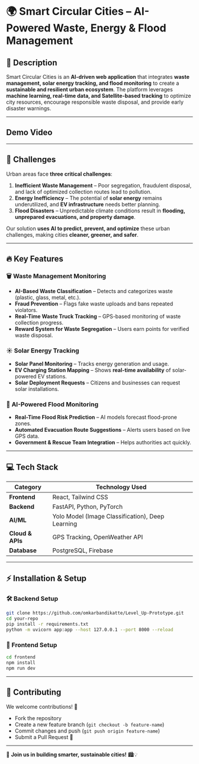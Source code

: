 # 🌍 Smart Circular Cities – AI-Powered Waste, Energy & Flood Management  

## 📌 Description  
Smart Circular Cities is an **AI-driven web application** that integrates **waste management, solar energy tracking, and flood monitoring** to create a **sustainable and resilient urban ecosystem**. The platform leverages **machine learning, real-time data, and Satellite-based tracking** to optimize city resources, encourage responsible waste disposal, and provide early disaster warnings.  

---
## Demo Video

---
## 🚨 Challenges  
Urban areas face **three critical challenges**:  

1. **Inefficient Waste Management** – Poor segregation, fraudulent disposal, and lack of optimized collection routes lead to pollution.  
2. **Energy Inefficiency** – The potential of **solar energy** remains underutilized, and **EV infrastructure** needs better planning.  
3. **Flood Disasters** – Unpredictable climate conditions result in **flooding, unprepared evacuations, and property damage**.  

Our solution **uses AI to predict, prevent, and optimize** these urban challenges, making cities **cleaner, greener, and safer**.  

---

## 🔥 Key Features  

### 🗑 **Waste Management Monitoring**  
- **AI-Based Waste Classification** – Detects and categorizes waste (plastic, glass, metal, etc.).  
- **Fraud Prevention** – Flags fake waste uploads and bans repeated violators.  
- **Real-Time Waste Truck Tracking** – GPS-based monitoring of waste collection progress.  
- **Reward System for Waste Segregation** – Users earn points for verified waste disposal.  

### ☀ **Solar Energy Tracking**  
- **Solar Panel Monitoring** – Tracks energy generation and usage.  
- **EV Charging Station Mapping** – Shows **real-time availability** of solar-powered EV stations.  
- **Solar Deployment Requests** – Citizens and businesses can request solar installations.  

### 🌊 **AI-Powered Flood Monitoring**  
- **Real-Time Flood Risk Prediction** – AI models forecast flood-prone zones.  
- **Automated Evacuation Route Suggestions** – Alerts users based on live GPS data.  
- **Government & Rescue Team Integration** – Helps authorities act quickly.  

---

## 💻 Tech Stack  

| **Category**      | **Technology Used** |
|------------------|--------------------|
| **Frontend**      | React, Tailwind CSS |
| **Backend**       | FastAPI, Python, PyTorch |
| **AI/ML**         | Yolo Model (Image Classification), Deep Learning |
| **Cloud & APIs**  | GPS Tracking, OpenWeather API |
| **Database**      | PostgreSQL, Firebase |

---

## ⚡ Installation & Setup  

### 🛠 Backend Setup  
```bash
git clone https://github.com/omkarbandikatte/Level_Up-Prototype.git  
cd your-repo  
pip install -r requirements.txt  
python -m uvicorn app:app --host 127.0.0.1 --port 8000 --reload  
```

### 🎨 Frontend Setup  
```bash
cd frontend  
npm install  
npm run dev  
```

---

## 📢 Contributing  
We welcome contributions! 🎉  
- Fork the repository  
- Create a new feature branch (`git checkout -b feature-name`)  
- Commit changes and push (`git push origin feature-name`)  
- Submit a Pull Request 🚀  

---
🚀 **Join us in building smarter, sustainable cities!** 🏙💡
